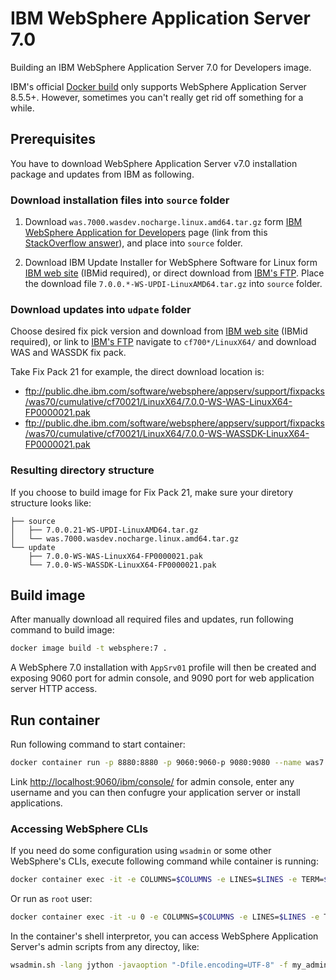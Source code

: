 # IBM WebSphere Application Server 7.0

Building an IBM WebSphere Application Server 7.0 for Developers image.

IBM's official [Docker build](https://github.com/WASdev/ci.docker.websphere-traditional) only supports WebSphere Application Server 8.5.5+. However, sometimes you can't really get rid off something for a while.

## Prerequisites

You have to download WebSphere Application Server v7.0 installation package and updates from IBM as following.

### Download installation files into `source` folder

1. Download `was.7000.wasdev.nocharge.linux.amd64.tar.gz` form [IBM WebSphere Application for Developers](https://www14.software.ibm.com/webapp/iwm/web/preLogin.do?lang=en_US&source=swg-wsasfd&S_CMP=web_dw_rt_swd) page (link from this [StackOverflow answer](https://stackoverflow.com/a/17523649/3440376)), and place into `source` folder.

2. Download IBM Update Installer for WebSphere Software for Linux form [IBM web site](http://www-01.ibm.com/support/docview.wss?rs=180&uid=swg24020212) (IBMid required), or direct download from [IBM's FTP](ftp://public.dhe.ibm.com/software/websphere/appserv/support/tools/UpdateInstaller/7.0.x/LinuxAMD64/). Place the download file `7.0.0.*-WS-UPDI-LinuxAMD64.tar.gz` into `source` folder.

### Download updates into `udpate` folder

Choose desired fix pick version and download from [IBM web site](http://www-01.ibm.com/support/docview.wss?rs=180&uid=swg27014463) (IBMid required), or link to [IBM's FTP](ftp://public.dhe.ibm.com/software/websphere/appserv/support/fixpacks/was70/cumulative/) navigate to `cf700*/LinuxX64/` and download WAS and WASSDK fix pack.

Take Fix Pack 21 for example, the direct download location is:

- <ftp://public.dhe.ibm.com/software/websphere/appserv/support/fixpacks/was70/cumulative/cf70021/LinuxX64/7.0.0-WS-WAS-LinuxX64-FP0000021.pak>
- <ftp://public.dhe.ibm.com/software/websphere/appserv/support/fixpacks/was70/cumulative/cf70021/LinuxX64/7.0.0-WS-WASSDK-LinuxX64-FP0000021.pak>

### Resulting directory structure

If you choose to build image for Fix Pack 21, make sure your diretory structure looks like:

```text
├── source
│   ├── 7.0.0.21-WS-UPDI-LinuxAMD64.tar.gz
│   └── was.7000.wasdev.nocharge.linux.amd64.tar.gz
└── update
    ├── 7.0.0-WS-WAS-LinuxX64-FP0000021.pak
    └── 7.0.0-WS-WASSDK-LinuxX64-FP0000021.pak
```

## Build image

After manually download all required files and updates, run following command to build image:

```bash
docker image build -t websphere:7 .
```

A WebSphere 7.0 installation with `AppSrv01` profile will then be created and exposing 9060 port for admin console, and 9090 port for web application server HTTP access.

## Run container

Run following command to start container:

```bash
docker container run -p 8880:8880 -p 9060:9060-p 9080:9080 --name was7 websphere:7
```

Link <http://localhost:9060/ibm/console/> for admin console, enter any username and you can then confugre your application server or install applications.

### Accessing WebSphere CLIs

If you need do some configuration using `wsadmin` or some other WebSphere's CLIs, execute following command while container is running:

```bash
docker container exec -it -e COLUMNS=$COLUMNS -e LINES=$LINES -e TERM=$TERM was7 bash
```

Or run as `root` user:

```bash
docker container exec -it -u 0 -e COLUMNS=$COLUMNS -e LINES=$LINES -e TERM=$TERM was7 bash
```

In the container's shell interpretor, you can access WebSphere Application Server's admin scripts from any directoy, like:

```bash
wsadmin.sh -lang jython -javaoption "-Dfile.encoding=UTF-8" -f my_admin_script.py
```
